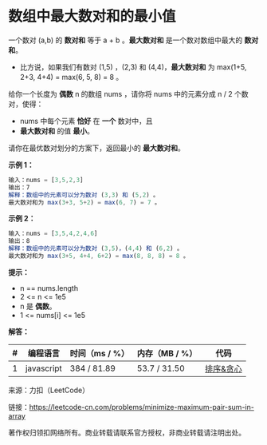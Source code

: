 # 数组中最大数对和的最小值

一个数对 (a,b) 的 **数对和** 等于 a + b 。**最大数对和** 是一个数对数组中最大的 **数对和**。

- 比方说，如果我们有数对 (1,5) ，(2,3) 和 (4,4)，**最大数对和** 为 max(1+5, 2+3, 4+4) = max(6, 5, 8) = 8 。

给你一个长度为 **偶数** n 的数组 nums ，请你将 nums 中的元素分成 n / 2 个数对，使得：

- nums 中每个元素 **恰好** 在 **一个** 数对中，且
- **最大数对和** 的值 **最小**。

请你在最优数对划分的方案下，返回最小的 **最大数对和**。

**示例 1：**

``` javascript
输入：nums = [3,5,2,3]
输出：7
解释：数组中的元素可以分为数对 (3,3) 和 (5,2) 。
最大数对和为 max(3+3, 5+2) = max(6, 7) = 7 。
```

**示例 2：**

``` javascript
输入：nums = [3,5,4,2,4,6]
输出：8
解释：数组中的元素可以分为数对 (3,5)，(4,4) 和 (6,2) 。
最大数对和为 max(3+5, 4+4, 6+2) = max(8, 8, 8) = 8 。
```

**提示：**

- n == nums.length
- 2 <= n <= 1e5
- n 是 **偶数**。
- 1 <= nums[i] <= 1e5

**解答：**

**#**|**编程语言**|**时间（ms / %）**|**内存（MB / %）**|**代码**
--|--|--|--|--
1|javascript|384 / 81.89|53.7 / 31.50|[排序&贪心](./javascript/ac_v1.js)

来源：力扣（LeetCode）

链接：https://leetcode-cn.com/problems/minimize-maximum-pair-sum-in-array

著作权归领扣网络所有。商业转载请联系官方授权，非商业转载请注明出处。
